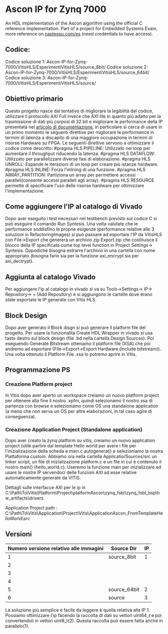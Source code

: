 # Ascon IP for Zynq 7000
 An HDL implementation of the Ascon algorithm using the official C reference implementation. Part of a project for Embedded Systems Exam, more reference on [naplespu.com/es](http://www.naplespu.com/es/index.php?title=Implementazione_HLS_di_un_acceleratore_hardware_di_cifratura/decifratura_mediante_l%27algoritmo_Ascon#Ascon) (need credentials to have access).

## Codice:
Codice soluzione 1: Ascon-IP-for-Zynq-7000/VitisHLS/EsperimentiVitisHLS/source_8bit/
Codice soluzione 2: Ascon-IP-for-Zynq-7000/VitisHLS/EsperimentiVitisHLS/source_64bit/
Codice soluzione 3: Ascon-IP-for-Zynq-7000/VitisHLS/EsperimentiVitisHLS/source/

## Obiettivo primario
Questo progetto nasce dal tentativo di migliorare la legibilità del codice, utilizzare il protocollo AXI Full invece che AXI lite in quanto più adatto per la trasmissione di dati più corposi di 32 bit e migliorare le performance della IP presentata nel [articolo di documentazione](http://www.naplespu.com/es/index.php?title=Implementazione_HLS_di_un_acceleratore_hardware_di_cifratura/decifratura_mediante_l%27algoritmo_Ascon#Ascon), in particolare si cerca di usare in un primo momento le seguenti direttive per migliorare le performance in termini di latenza a discapito di una maggiore occupazione in termini di risorse Hardware su FPGA. Le seguenti direttive servono a ottimizzare il codice come descritto:
\#pragma HLS PIPELINE: Utilizzato nei loop per aumentare il throughput riducendo la latenza.
\#pragma HLS DATAFLOW: Utilizzato per parallelizzare diverse fasi di elaborazione.
\#pragma HLS UNROLL: Espande le iterazioni di un loop per creare più istanze hardware.
\#pragma HLS INLINE: Forza l'inlining di una funzione.
\#pragma HLS ARRAY_PARTITION: Partiziona un array per permettere accessi paralleli(consente accessi paralleli agli array).
\#pragma HLS RESOURCE permette di specificare l'uso delle risorse hardware per ottimizzare l'implementazione.


## Come aggiungere l'IP al catalogo di Vivado
Dopo aver eseguito i test necessari nel testbench previsto sul codice C si può eseguire il comando Run Syntesis. Una volta valutate che le performance soddisfino le proprie esigenze (performance relative alle 3 soluzioni in RefactoringImages) si può passare ad esportare l'IP da VitisHLS con File->Export che genererà un archivio zip Export.zip che costituisce il blocco della IP specificata come top level function in Project Settings-> Syntesis.
Dopodichè bisogna estrarre l'archivio in una cartella con nome appropriato (bisogna farlo sia per la funzione axi\_encrypt sia per axi\_dectrypt).

## Aggiunta al catalogo Vivado
Per aggiungere l'ip al catalogo in vivado si va su Tools->Settings-> IP-> Repository-> + (Add Repository) e si aggiungono le cartelle dove erano state esportate le IP generate con Vitis HLS.

## Block Design
Dopo aver generato il Block disgn si può generare il platform file del progetto.
Per usare la funzionalità Create HDL Wrapper in vivado si usa tasto destro sul block design (file .bd nella cartella Design Sources). Poi eseguendo Generate Bitstream otteniamo il platform file (XSA) che poi andremo ad esportare (File->Export->Export Hardware (include bitstream)). Una volta ottenuto il Platform File .xsa lo potremo aprire in Vitis. 

## Programmazione PS

### Creazione Platform project
In Vitis dopo aver aperto un workspace creiamo un nuovo platform project per ottenere alla fine il nostro .xpfm, quindi selezionamo il nostro xsa di partenza con browse e selezioniamo come OS una standalone application (a meno che non serva un OS per altre elaborazioni, in tal caso agire di conseguenza).

### Creazione Application Project (Standalone application)
Dopo aver creato la zynq platform su vitis, creiamo un nuovo application project (utile partire dal template Hello world per avere i file per l'inizializazione della scheda e main.c autogenerati) e selezioniamo la nostra Piattaforma custom. Abbiamo ora nella cartella Applicatio/Sources/src un linker script, un file di inizializazione platform.c e un file in cui è contenuto il nostro main() (hello_world.c). Useremo la funzione main per inizializzare ed usare le nostre IP servendoci delle funzioni AXI ad esse relative automaticamente generate da VITIS.

Dettagli sulle interfacce AXI per le ip in C:\Path\To\Vitis\Platform\Project\platformAscon\zynq_fsbl\zynq_fsbl_bsp\hw_artifacts\drivers

Application Project path : C:\Path\To\Vitis\Application\Project\Vitis\ApplicationAscon_FromTemplateHelloWorld\src

## Versioni 
| Numero versione relativo alle immagini  | Source Dir   | IP | 
|-----------------------------------------|--------------|----|
|       1                                 | source_8bit  | 1  |
|       2                                 |              |    |
|       3                                 |              |    |
|       4                                 |              |    |
|       5                                 | source_64bit | 2  |
|       6                                 | source       | 3  |


La soluzione più semplice e facile da leggere è quella relativa alla IP 1. Possiamo ottimizzare l'ip facendo la raccolta di dati su vettori uint64_t e poi convertendoli in vettori uint8_t(2). Questa raccolta può essere fatta anche in parallelo(1).


